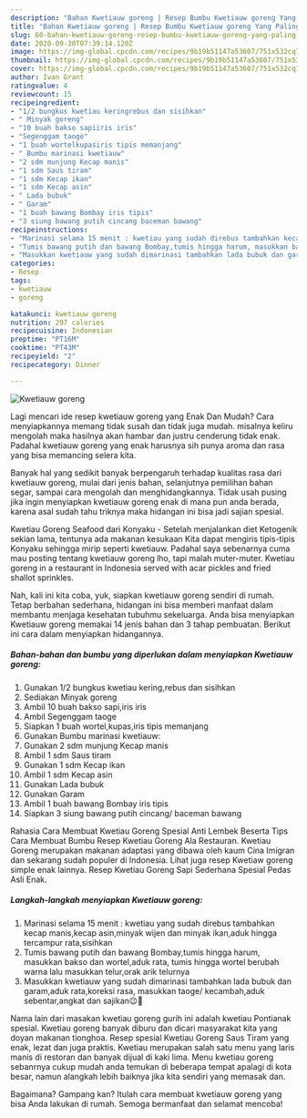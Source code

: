 ```yaml
---
description: "Bahan Kwetiauw goreng | Resep Bumbu Kwetiauw goreng Yang Paling Enak"
title: "Bahan Kwetiauw goreng | Resep Bumbu Kwetiauw goreng Yang Paling Enak"
slug: 60-bahan-kwetiauw-goreng-resep-bumbu-kwetiauw-goreng-yang-paling-enak
date: 2020-09-30T07:39:14.120Z
image: https://img-global.cpcdn.com/recipes/9b19b51147a53607/751x532cq70/kwetiauw-goreng-foto-resep-utama.jpg
thumbnail: https://img-global.cpcdn.com/recipes/9b19b51147a53607/751x532cq70/kwetiauw-goreng-foto-resep-utama.jpg
cover: https://img-global.cpcdn.com/recipes/9b19b51147a53607/751x532cq70/kwetiauw-goreng-foto-resep-utama.jpg
author: Ivan Grant
ratingvalue: 4
reviewcount: 15
recipeingredient:
- "1/2 bungkus kwetiau keringrebus dan sisihkan"
- " Minyak goreng"
- "10 buah bakso sapiiris iris"
- "Segenggam taoge"
- "1 buah wortelkupasiris tipis memanjang"
- " Bumbu marinasi kwetiauw"
- "2 sdm munjung Kecap manis"
- "1 sdm Saus tiram"
- "1 sdm Kecap ikan"
- "1 sdm Kecap asin"
- " Lada bubuk"
- " Garam"
- "1 buah bawang Bombay iris tipis"
- "3 siung bawang putih cincang baceman bawang"
recipeinstructions:
- "Marinasi selama 15 menit : kwetiau yang sudah direbus tambahkan kecap manis,kecap asin,minyak wijen dan minyak ikan,aduk hingga tercampur rata,sisihkan"
- "Tumis bawang putih dan bawang Bombay,tumis hingga harum, masukkan bakso dan wortel,aduk rata, tumis hingga wortel berubah warna lalu masukkan telur,orak arik telurnya"
- "Masukkan kwetiauw yang sudah dimarinasi tambahkan lada bubuk dan garam,aduk rata,koreksi rasa, masukkan taoge/ kecambah,aduk sebentar,angkat dan sajikan😉🤗"
categories:
- Resep
tags:
- kwetiauw
- goreng

katakunci: kwetiauw goreng 
nutrition: 297 calories
recipecuisine: Indonesian
preptime: "PT16M"
cooktime: "PT43M"
recipeyield: "2"
recipecategory: Dinner

---
```



![Kwetiauw goreng](https://img-global.cpcdn.com/recipes/9b19b51147a53607/751x532cq70/kwetiauw-goreng-foto-resep-utama.jpg)

Lagi mencari ide resep kwetiauw goreng yang Enak Dan Mudah? Cara menyiapkannya memang tidak susah dan tidak juga mudah. misalnya keliru mengolah maka hasilnya akan hambar dan justru cenderung tidak enak. Padahal kwetiauw goreng yang enak harusnya sih punya aroma dan rasa yang bisa memancing selera kita.

Banyak hal yang sedikit banyak berpengaruh terhadap kualitas rasa dari kwetiauw goreng, mulai dari jenis bahan, selanjutnya pemilihan bahan segar, sampai cara mengolah dan menghidangkannya. Tidak usah pusing jika ingin menyiapkan kwetiauw goreng enak di mana pun anda berada, karena asal sudah tahu triknya maka hidangan ini bisa jadi sajian spesial.

Kwetiau Goreng Seafood dari Konyaku - Setelah menjalankan diet Ketogenik sekian lama, tentunya ada makanan kesukaan Kita dapat mengiris tipis-tipis Konyaku sehingga mirip seperti kwetiauw. Padahal saya sebenarnya cuma mau posting tentang kwetiauw goreng lho, tapi malah muter-muter. Kwetiau goreng in a restaurant in Indonesia served with acar pickles and fried shallot sprinkles.


Nah, kali ini kita coba, yuk, siapkan kwetiauw goreng sendiri di rumah. Tetap berbahan sederhana, hidangan ini bisa memberi manfaat dalam membantu menjaga kesehatan tubuhmu sekeluarga. Anda bisa menyiapkan Kwetiauw goreng memakai 14 jenis bahan dan 3 tahap pembuatan. Berikut ini cara dalam menyiapkan hidangannya.

<!--inarticleads1-->

##### Bahan-bahan dan bumbu yang diperlukan dalam menyiapkan Kwetiauw goreng:

1. Gunakan 1/2 bungkus kwetiau kering,rebus dan sisihkan
1. Sediakan  Minyak goreng
1. Ambil 10 buah bakso sapi,iris iris
1. Ambil Segenggam taoge
1. Siapkan 1 buah wortel,kupas,iris tipis memanjang
1. Gunakan  Bumbu marinasi kwetiauw:
1. Gunakan 2 sdm munjung Kecap manis
1. Ambil 1 sdm Saus tiram
1. Gunakan 1 sdm Kecap ikan
1. Ambil 1 sdm Kecap asin
1. Gunakan  Lada bubuk
1. Gunakan  Garam
1. Ambil 1 buah bawang Bombay iris tipis
1. Siapkan 3 siung bawang putih cincang/ baceman bawang


Rahasia Cara Membuat Kwetiau Goreng Spesial Anti Lembek Beserta Tips Cara Membuat Bumbu Resep Kwetiau Goreng Ala Restauran. Kwetiau Goreng merupakan makanan adaptasi yang dibawa oleh kaum Cina Imigran dan sekarang sudah populer di Indonesia. Lihat juga resep Kwetiaw goreng simple enak lainnya. Resep Kwetiau Goreng Sapi Sederhana Spesial Pedas Asli Enak. 

<!--inarticleads2-->

##### Langkah-langkah menyiapkan Kwetiauw goreng:

1. Marinasi selama 15 menit : kwetiau yang sudah direbus tambahkan kecap manis,kecap asin,minyak wijen dan minyak ikan,aduk hingga tercampur rata,sisihkan
1. Tumis bawang putih dan bawang Bombay,tumis hingga harum, masukkan bakso dan wortel,aduk rata, tumis hingga wortel berubah warna lalu masukkan telur,orak arik telurnya
1. Masukkan kwetiauw yang sudah dimarinasi tambahkan lada bubuk dan garam,aduk rata,koreksi rasa, masukkan taoge/ kecambah,aduk sebentar,angkat dan sajikan😉🤗


Nama lain dari masakan kwetiau goreng gurih ini adalah kwetiau Pontianak spesial. Kwetiau goreng banyak diburu dan dicari masyarakat kita yang doyan makanan tionghoa. Resep spesial Kwetiau Goreng Saus Tiram yang enak, lezat dan juga praktis. Kwetiau merupakan salah satu menu yang laris manis di restoran dan banyak dijual di kaki lima. Menu kwetiau goreng sebanrnya cukup mudah anda temukan di beberapa tempat apalagi di kota besar, namun alangkah lebih baiknya jika kita sendiri yang memasak dan. 

Bagaimana? Gampang kan? Itulah cara membuat kwetiauw goreng yang bisa Anda lakukan di rumah. Semoga bermanfaat dan selamat mencoba!
